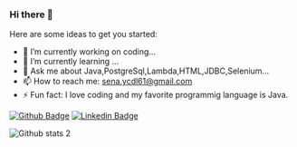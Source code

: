 ### Hi there 👋
Here are some ideas to get you started:

- 🔭 I’m currently working on coding...
- 🌱 I’m currently learning ...
- 💬 Ask me about Java,PostgreSql,Lambda,HTML,JDBC,Selenium...
- 📫 How to reach me: sena.ycdl61@gmail.com
- ⚡ Fun fact: I love coding and my favorite programmig language is Java.

[![Github Badge](https://img.shields.io/badge/-Github-000?style=quare&labelColor=000&logo=Github&logoColor=white&link=link)](link) 
[![Linkedin Badge](https://img.shields.io/badge/-Linkedin-000?style=quare&labelColor=000&logo=Linkedin&logoColor=white&link=link)](link) 

![Github stats 2](https://github-readme-stats.vercel.app/api?username=SenaYcdl&show_icons=true&theme=radical)


